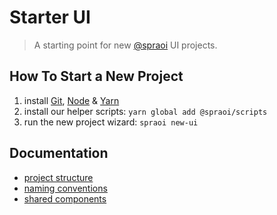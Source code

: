 # Starter UI

> A starting point for new [@spraoi](https://github.com/spraoi/) UI projects.

## How To Start a New Project

1. install [Git](https://git-scm.com/book/en/v2/Getting-Started-Installing-Git),
   [Node](https://nodejs.org/en/download) &
   [Yarn](https://yarnpkg.com/lang/en/docs/install)
2. install our helper scripts: `yarn global add @spraoi/scripts`
3. run the new project wizard: `spraoi new-ui`

## Documentation

- [project structure](https://github.com/spraoi/starter-ui/blob/master/docs/project-structure.md)
- [naming conventions](https://github.com/spraoi/starter-ui/blob/master/docs/naming-conventions.md)
- [shared components](https://github.com/spraoi/common-ui)
